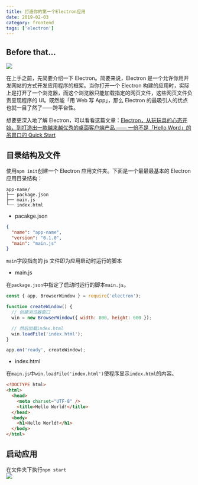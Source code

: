 ```yaml
---
title: 打造你的第一个Electron应用
date: 2019-02-03
category: frontend
tags: ['electron']
---
```


## Before that…

![](https://pic.rhinoc.top/15491917249894.jpg)

在上手之前，先简要介绍一下 Electron。简要来说，Electron 是一个允许你用开发网站的方式开发应用程序的框架。当你打开一个 Electron 构建的应用时，实际上是打开了一个浏览器，而这个浏览器只能加载指定的网页文件，这些网页文件负责呈现程序的 UI。既然能「用 Web 写 App」，那么 Electron 的最吸引人的优点也就一目了然了——跨平台性。

想要更深入地了解 Electron，可以看看这篇文章：[Electron，从玩玩具的心态开始，到打造出一款越来越优秀的桌面客户端产品 —— 一份不是「Hello Word」的吊胃口的 Quick Start](https://webfe.kujiale.com/electron-quick-start/)

## 目录结构及文件

使用`npm init`创建一个 Electron 应用文件夹。下面是一个最最最基本的 Electron 应用目录结构：

```
app-name/
├── package.json
├── main.js
└── index.html
```

- pacakge.json

```json
{
  "name": "app-name",
  "version": "0.1.0",
  "main": "main.js"
}
```

`main`字段指向的 js 文件即为应用启动时运行的脚本

- main.js

在`package.json`中指定了启动时运行的脚本`main.js`。

```js
const { app, BrowserWindow } = require('electron');

function createWindow() {
  // 创建浏览器窗口
  win = new BrowserWindow({ width: 800, height: 600 });

  // 然后加载index.html
  win.loadFile('index.html');
}

app.on('ready', createWindow);
```

- index.html

在`main.js`中`win.loadFile('index.html')`使程序显示`index.html`的内容。

```html
<!DOCTYPE html>
<html>
  <head>
    <meta charset="UTF-8" />
    <title>Hello World!</title>
  </head>
  <body>
    <h1>Hello World!</h1>
  </body>
</html>
```

## 启动应用

在文件夹下执行`npm start`  
![](https://pic.rhinoc.top/15491896157340.jpg-300)
